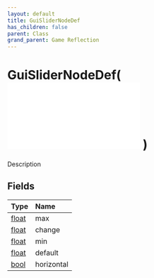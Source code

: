 ```yaml
---
layout: default
title: GuiSliderNodeDef
has_children: false
parent: Class
grand_parent: Game Reflection
---
```

# GuiSliderNodeDef( ![ GuiNavNodeDef ](/game-reflection/classes/gui_nav_node_def.md) )
Description 

## Fields
| Type | Name |
|:-------------|:--------------|
| [float](/game-reflection/components/float.md) | max |
| [float](/game-reflection/components/float.md) | change |
| [float](/game-reflection/components/float.md) | min |
| [float](/game-reflection/components/float.md) | default |
| [bool](/game-reflection/components/bool.md) | horizontal |
